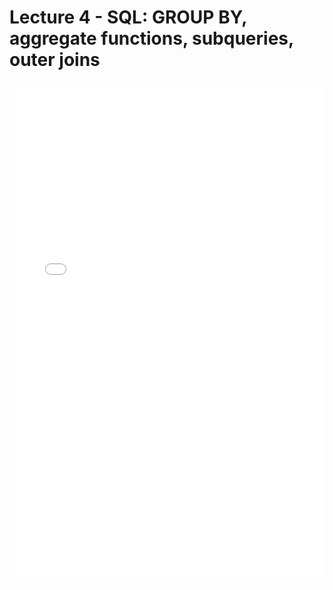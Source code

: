 # Lecture 4 - SQL: GROUP BY, aggregate functions, subqueries, outer joins

<iframe src="../data_540_lecture4_sql_aggregate_subquery.pdf" width="100%" height="800px" frameBorder="0"> </iframe>